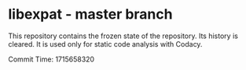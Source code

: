 # libexpat - master branch

This repository contains the frozen state of the repository.
Its history is cleared. It is used only for static code
analysis with Codacy.

Commit Time: 1715658320